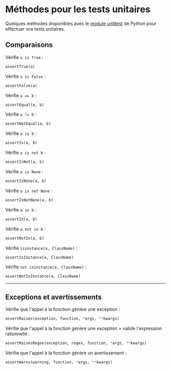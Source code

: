 # Méthodes pour les tests unitaires

Quelques méthodes disponibles avec le [module unittest](https://docs.python.org/3/library/unittest.html#unittest.TestCase) de Python pour effectuer vos tests unitaires.

## Comparaisons

Vérifie `a is True` :

```python
assertTrue(a)
```

Vérifie `a is False` :

```python
assertFalse(a)
```

Vérifie `a == b` :

```python
assertEqual(a, b)
```

Vérifie `a != b` :

```python
assertNotEqual(a, b)
```

Vérifie `a is b` :

```python
assertIs(a, b)
```

Vérifie `a is not b` :

```python
assertIsNot(a, b)
```

Vérifie `a is None` :

```python
assertIsNone(a, b)
```

Vérifie `a is not None` :

```python
assertIsNotNone(a, b)
```

Vérifie `a in b` :

```python
assertIn(a, b)
```

Vérifie `a not in b` :

```python
assertNotIn(a, b)
```

Vérifie `isinstance(a, ClassName)` :

```python
assertIsInstance(a, ClassName)
```

Vérifie `not isinstance(a, ClassName)` :

```python
assertNotIsInstance(a, ClassName)
```

---

## Exceptions et avertissements

Vérifie que l'appel à la fonction génère une exception :

```python
assertRaises(exception, function, *args, **kwargs)
```

Vérifie que l'appel à la fonction génère une exception + valide l'expression rationnelle :

```python
assertRaisesRegex(exception, regex, function, *args, **kwargs)
```

Vérifie que l'appel à la fonction génère un avertissement :

```python
assertWarns(warning, function, *args, **kwargs)
```
